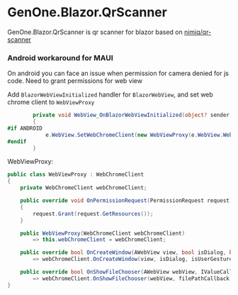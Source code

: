 # GenOne.Blazor.QrScanner

GenOne.Blazor.QrScanner is qr scanner for blazor based on [nimiq/qr-scanner](https://github.com/nimiq/qr-scanner)

### Android workaround for MAUI
On android you can face an issue when permission for camera denied for js code. Need to grant permissions for web view

Add `BlazorWebViewInitialized` handler for `BlazorWebView`, and set web chrome client to `WebViewProxy`

```c#
        private void WebView_OnBlazorWebViewInitialized(object? sender, BlazorWebViewInitializedEventArgs e)
        {
#if ANDROID
            e.WebView.SetWebChromeClient(new WebViewProxy(e.WebView.WebChromeClient));
#endif
        }
```

WebViewProxy:
```c#
public class WebViewProxy : WebChromeClient
{
    private WebChromeClient webChromeClient;

    public override void OnPermissionRequest(PermissionRequest request)
    {
        request.Grant(request.GetResources());
    }

    public WebViewProxy(WebChromeClient webChromeClient)
        => this.webChromeClient = webChromeClient;

    public override bool OnCreateWindow(AWebView view, bool isDialog, bool isUserGesture, Message resultMsg)
        => webChromeClient.OnCreateWindow(view, isDialog, isUserGesture, resultMsg);

    public override bool OnShowFileChooser(AWebView webView, IValueCallback filePathCallback, FileChooserParams fileChooserParams)
        => webChromeClient.OnShowFileChooser(webView, filePathCallback, fileChooserParams);
}
```


